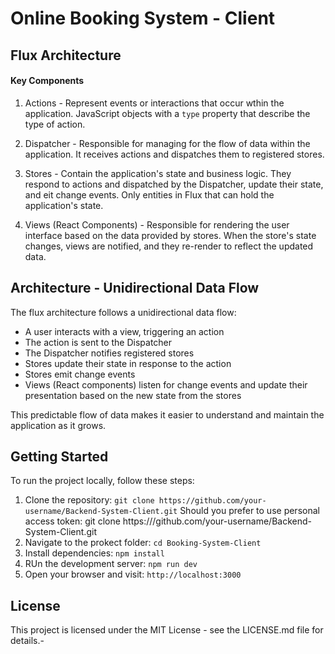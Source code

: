 # Online Booking System - Client

## Flux Architecture
#### Key Components
1. Actions - Represent events or interactions that occur wthin the application.
             JavaScript objects with a `type` property that describe the type of action.

2. Dispatcher - Responsible for managing for the flow of data within the application.
                It receives actions and dispatches them to registered stores.

3. Stores - Contain the application's state and business logic. They respond to actions and
            dispatched by the Dispatcher, update their state, and eit change events.
            Only entities in Flux that can hold the application's state.

4. Views (React Components) - Responsible for rendering the user interface based on the data provided
                              by stores. When the store's state changes, views are notified, and they
                              re-render to reflect the updated data.


## Architecture - Unidirectional Data Flow
The flux architecture follows a unidirectional data flow:
  * A user interacts with a view, triggering an action
  * The action is sent to the Dispatcher
  * The Dispatcher notifies registered stores
  * Stores update their state in response to the action
  * Stores emit change events
  * Views (React components) listen for change events and update their presentation based on the new
    state from the stores

This predictable flow of data makes it easier to understand and maintain the application as it grows.


## Getting Started
To run the project locally, follow these steps:
  1. Clone the repository: `git clone https://github.com/your-username/Backend-System-Client.git`
     Should you prefer to use personal access token: git clone https://<access toke>/github.com/your-username/Backend-System-Client.git
  2. Navigate to the prokect folder: `cd Booking-System-Client`
  3. Install dependencies: `npm install`
  4. RUn the development server: `npm run dev`
  5. Open your browser and visit: `http://localhost:3000`


## License
This project is licensed under the MIT License - see the LICENSE.md file for details.-


